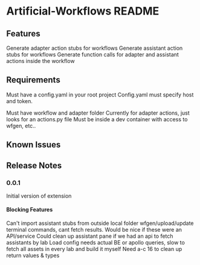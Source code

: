 # Artificial-Workflows README

## Features

Generate adapter action stubs for workflows
Generate assistant action stubs for workflows
Generate function calls for adapter and assistant actions inside the workflow

## Requirements

Must have a config.yaml in your root project
Config.yaml must specify host and token.

Must have workflow and adapter folder
Currently for adapter actions, just looks for an actions.py file
Must be inside a dev container with access to wfgen, etc..

## Known Issues

## Release Notes

### 0.0.1

Initial version of extension

#### Blocking Features

Can't import assistant stubs from outside local folder
wfgen/upload/update terminal commands, cant fetch results. Would be nice if these were an API/service
Could clean up assistant pane if we had an api to fetch assistants by lab
Load config needs actual BE or apollo queries, slow to fetch all assets in every lab and build it myself
Need a-c 16 to clean up return values & types
